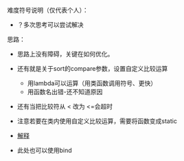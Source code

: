 难度符号说明（仅代表个人）：

 - ？多次思考可以尝试解决

思路：

- 思路上没有障碍，关键在如何优化。
- 还有就是关于sort的compare参数，设置自定义比较运算
  - 用lambda可以运算（用类函数调用符号、更快）
  - 用函数名出错-还不知道原因
- 还有当把比较符从 < 改为 <=会超时

- 注意若要在类内使用自定义比较运算，需要将函数变成static
- [解释](https://stackoverflow.com/questions/1902311/problem-sorting-using-member-function-as-comparator)

- 此处也可以使用bind